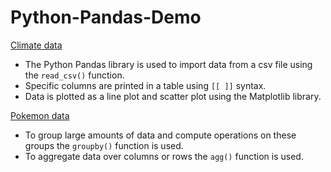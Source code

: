 # Python-Pandas-Demo

[Climate data](https://res.cloudinary.com/dssciwyew/image/upload/v1607535611/ClimateData.png)
* The Python Pandas library is used to import data from a csv file using the `read_csv()` function.
* Specific columns are printed in a table using `[[ ]]` syntax.
* Data is plotted as a line plot and scatter plot using the Matplotlib library.

[Pokemon data](https://res.cloudinary.com/dssciwyew/image/upload/v1607535611/PokemonData.png)
* To group large amounts of data and compute operations on these groups the `groupby()` function is used.
* To aggregate data over columns or rows the `agg()` function is used.
